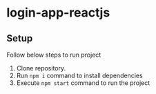 # login-app-reactjs

## Setup
Follow below steps to run project

1. Clone repository.
2. Run `npm i` command to install dependencies
3. Execute `npm start` command to run the project

